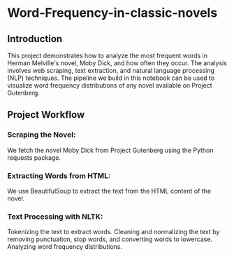 # Word-Frequency-in-classic-novels
## Introduction

This project demonstrates how to analyze the most frequent words in Herman Melville's novel, Moby Dick, and how often they occur. The analysis involves web scraping, text extraction, and natural language processing (NLP) techniques. The pipeline we build in this notebook can be used to visualize word frequency distributions of any novel available on Project Gutenberg.

## Project Workflow

### Scraping the Novel:
We fetch the novel Moby Dick from Project Gutenberg using the Python requests package.

### Extracting Words from HTML:
We use BeautifulSoup to extract the text from the HTML content of the novel.

### Text Processing with NLTK:
Tokenizing the text to extract words.
Cleaning and normalizing the text by removing punctuation, stop words, and converting words to lowercase.
Analyzing word frequency distributions.

